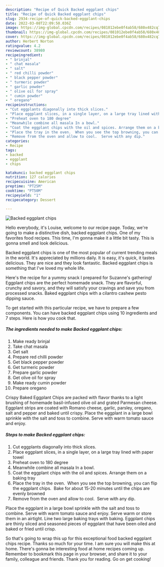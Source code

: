 ```yaml
---
description: "Recipe of Quick Backed eggplant chips"
title: "Recipe of Quick Backed eggplant chips"
slug: 2934-recipe-of-quick-backed-eggplant-chips
date: 2022-03-08T22:09:50.036Z
image: https://img-global.cpcdn.com/recipes/081012ebe0f4ab58/680x482cq70/backed-eggplant-chips-recipe-main-photo.jpg
thumbnail: https://img-global.cpcdn.com/recipes/081012ebe0f4ab58/680x482cq70/backed-eggplant-chips-recipe-main-photo.jpg
cover: https://img-global.cpcdn.com/recipes/081012ebe0f4ab58/680x482cq70/backed-eggplant-chips-recipe-main-photo.jpg
author: Herbert Norton
ratingvalue: 4.2
reviewcount: 38980
recipeingredient:
- " brinjal"
- " chat masala"
- " salt"
- " red chilli powder"
- " black pepper powder"
- " turmeric powder"
- " garlic powder"
- " olive oil for spray"
- " cumin powder"
- " oregano"
recipeinstructions:
- "Cut eggplants diagonally into thick slices."
- "Place eggplant slices, in a single layer, on a large tray lined with paper towel"
- "Preheat oven to 180 degree"
- "Meanwhile combine all masala In a bowl."
- "Coat the eggplant chips with the oil and spices. Arrange them on a baking tray"
- "Place the tray in the oven.  When you see the top browning, you can flip the eggplant chips.  Bake for about 15-20 minutes until the chips are evenly browned"
- "Remove from the oven and allow to cool.  Serve with any dip."
categories:
- Recipe
tags:
- backed
- eggplant
- chips

katakunci: backed eggplant chips 
nutrition: 127 calories
recipecuisine: American
preptime: "PT25M"
cooktime: "PT50M"
recipeyield: "1"
recipecategory: Dessert

---
```



![Backed eggplant chips](https://img-global.cpcdn.com/recipes/081012ebe0f4ab58/680x482cq70/backed-eggplant-chips-recipe-main-photo.jpg)

Hello everybody, it's Louise, welcome to our recipe page. Today, we're going to make a distinctive dish, backed eggplant chips. One of my favorites food recipes. This time, I'm gonna make it a little bit tasty. This is gonna smell and look delicious.

Backed eggplant chips is one of the most popular of current trending meals in the world. It's appreciated by millions daily. It is easy, it's quick, it tastes delicious. They are nice and they look fantastic. Backed eggplant chips is something that I've loved my whole life.

Here&#39;s the recipe for a yummy snack I prepared for Suzanne&#39;s gathering! Eggplant chips are the perfect homemade snack. They are flavorful, crunchy and savory, and they will satisfy your cravings and save you from processed snacks. Baked eggplant chips with a cilantro cashew pesto dipping sauce.


To get started with this particular recipe, we have to prepare a few components. You can have backed eggplant chips using 10 ingredients and 7 steps. Here is how you cook that.

<!--inarticleads1-->

##### The ingredients needed to make Backed eggplant chips:

1. Make ready  brinjal
1. Take  chat masala
1. Get  salt
1. Prepare  red chilli powder
1. Get  black pepper powder
1. Get  turmeric powder
1. Prepare  garlic powder
1. Get  olive oil for spray
1. Make ready  cumin powder
1. Prepare  oregano


Crispy Baked Eggplant Chips are packed with flavor thanks to a light brushing of homemade basil-infused olive oil and grated Parmesan cheese. Eggplant strips are coated with Romano cheese, garlic, parsley, oregano, salt and pepper and baked until crispy. Place the eggplant in a large bowl sprinkle with the salt and toss to combine. Serve with warm tomato sauce and enjoy. 

<!--inarticleads2-->

##### Steps to make Backed eggplant chips:

1. Cut eggplants diagonally into thick slices.
1. Place eggplant slices, in a single layer, on a large tray lined with paper towel
1. Preheat oven to 180 degree
1. Meanwhile combine all masala In a bowl.
1. Coat the eggplant chips with the oil and spices. Arrange them on a baking tray
1. Place the tray in the oven.  When you see the top browning, you can flip the eggplant chips.  Bake for about 15-20 minutes until the chips are evenly browned
1. Remove from the oven and allow to cool.  Serve with any dip.


Place the eggplant in a large bowl sprinkle with the salt and toss to combine. Serve with warm tomato sauce and enjoy. Serve warm or store them in an airtight. Line two large baking trays with baking. Eggplant chips are thinly sliced and seasoned pieces of eggplant that have been oiled and baked or fried until crisp. 

So that's going to wrap this up for this exceptional food backed eggplant chips recipe. Thanks so much for your time. I am sure you will make this at home. There's gonna be interesting food at home recipes coming up. Remember to bookmark this page in your browser, and share it to your family, colleague and friends. Thank you for reading. Go on get cooking!
